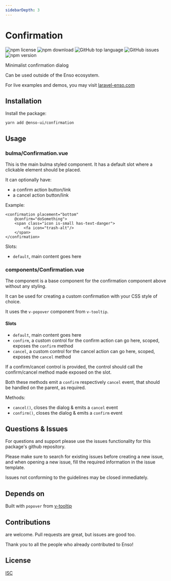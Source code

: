 ```yaml
---
sidebarDepth: 3
---
```


# Confirmation

![npm license](https://img.shields.io/npm/l/@enso-ui/confirmation.svg) 
![npm download](https://img.shields.io/npm/dm/@enso-ui/confirmation.svg) 
![GitHub top language](https://img.shields.io/github/languages/top/enso-ui/confirmation.svg) 
![GitHub issues](https://img.shields.io/github/issues/enso-ui/confirmation.svg) 
![npm version](https://img.shields.io/npm/v/@enso-ui/confirmation.svg) 

Minimalist confirmation dialog

Can be used outside of the Enso ecosystem.

For live examples and demos, you may visit [laravel-enso.com](https://www.laravel-enso.com)

## Installation

Install the package:
```
yarn add @enso-ui/confirmation
```

## Usage

### bulma/Confirmation.vue
This is the main bulma styled component. It has a default slot where a clickable element should be placed.
 
It can optionally have:
- a confirm action button/link
- a cancel action button/link

Example:
```vue
<confirmation placement="bottom"
    @confirm="doSomething">
    <span class="icon is-small has-text-danger">
        <fa icon="trash-alt"/>
    </span>
</confirmation>
```

Slots:
- `default`, main content goes here

### components/Confirmation.vue
The component is a base component for the confirmation component above without any styling.

It can be used for creating a custom confirmation with your CSS style of choice.

It uses the `v-popover` component from `v-tooltip`.

#### Slots
- `default`, main content goes here
- `confirm`, a custom control for the confirm action can go here, scoped, exposes the `confirm` method
- `cancel`, a custom control for the cancel action can go here, scoped, exposes the `cancel` method

If a confirm/cancel control is provided, the control should call the confirm/cancel method 
made exposed on the slot.

Both these methods emit a `confirm` respectively `cancel` event, that should be 
handled on the parent, as required.

Methods:
- `cancel()`, closes the dialog & emits a `cancel` event
- `confirm()`, closes the dialog & emits a `confirm` event

## Questions & Issues

For questions and support please use the issues functionality
for this package's github repository.

Please make sure to search for existing issues before creating a new issue,
and when opening a new issue, fill the required information in the issue template.

Issues not conforming to the guidelines may be closed immediately.

## Depends on

Built with `popover` from [v-tooltip](https://github.com/Akryum/v-tooltip)

## Contributions

are welcome. Pull requests are great, but issues are good too.

Thank you to all the people who already contributed to Enso!

## License

[ISC](https://opensource.org/licenses/ISC)
